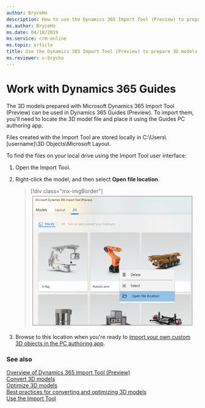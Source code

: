 ```yaml
---
author: BryceHo
description: How to use the Dynamics 365 Import Tool (Preview) to prepare 3D models for Dynamics 365 Guides (Preview)
ms.author: BryceHo
ms.date: 04/18/2019
ms.service: crm-online
ms.topic: article
title: Use the Dynamics 365 Import Tool (Preview) to prepare 3D models for Dynamics 365 Guides (Preview)
ms.reviewer: v-brycho
---
```


# Work with Dynamics 365 Guides

The 3D models prepared with Microsoft Dynamics 365 Import Tool (Preview) can be used in Dynamics 365 Guides (Preview). To import them, you’ll need to locate the 3D model file and place it using the Guides PC authoring app.

Files created with the Import Tool are stored locally in C:\Users\\[username]\3D Objects\Microsoft Layout. 

To find the files on your local drive using the Import Tool user interface:

1.	Open the Import Tool.

2.	Right-click the model, and then select **Open file location**.  

    > [!div class="mx-imgBorder"]
    > ![Locate file](media/locate-model.PNG "Locate file") 
  
3.	Browse to this location when you're ready to [import your own custom 3D objects in the PC authoring app](https://docs.microsoft.com/en-us/dynamics365/mixed-reality/guides/pc-authoring#import).


### See also
[Overview of Dynamics 365 Import Tool (Preview)](index.md)<br>
[Convert 3D models](convert-models.md)<br>
[Optimize 3D models](optimize-models.md)<br>
[Best practices for converting and optimizing 3D models](best-practices.md)<br>
[Use the Import Tool](import-tool.md)
